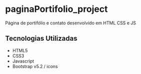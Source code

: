 # paginaPortifolio_project
Página de portifólio e contato desenvolvido em HTML CSS e JS 

## Tecnologias Utilizadas
- HTML5
- CSS3
- Javascript
- Bootstrap v5.2 / icons
